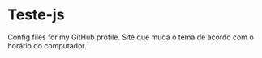 # Teste-js
Config files for my GitHub profile.
Site que muda o tema de acordo com o horário do computador.
